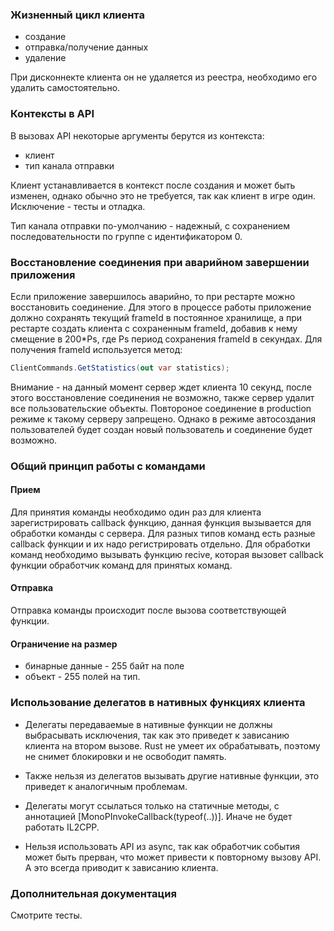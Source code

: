 
### Жизненный цикл клиента

- создание
- отправка/получение данных
- удаление

При дисконнекте клиента он не удаляется из реестра, необходимо его удалить самостоятельно.

### Контексты в API

В вызовах API некоторые аргументы берутся из контекста:

- клиент
- тип канала отправки

Клиент устанавливается в контекст после создания и может быть изменен, однако обычно это не требуется,
так как клиент в игре один. Исключение - тесты и отладка.

Тип канала отправки по-умолчанию - надежный, с сохранением последовательности по группе с идентификатором 0.

### Восстановление соединения при аварийном завершении приложения

Если приложение завершилось аварийно, то при рестарте можно восстановить соединение.
Для этого в процессе работы приложение должно сохранять текущий frameId в постоянное
хранилище, а при рестарте создать клиента с сохраненным frameId, добавив к нему смещение
в 200*Ps, где Ps период сохранения frameId в секундах.
Для получения frameId используется метод:

```c#
ClientCommands.GetStatistics(out var statistics);
```

Внимание - на данный момент сервер ждет клиента 10 секунд,  после этого восстановление
соединения не возможно, также сервер удалит все пользовательские объекты.
Повтороное соединение в production режиме к такому серверу запрещено.
Однако в режиме автосоздания пользователей будет создан новый пользователь и соединение будет возможно.



### Общий принцип работы с командами

#### Прием
Для принятия команды необходимо один раз для клиента зарегистрировать callback функцию, данная функция вызывается
для обработки команды с сервера. Для разных типов команд есть разные callback функции и их надо регистрировать отдельно.
Для обработки команд необходимо вызывать функцию recive, которая вызовет callback функции обработчик команд для принятых команд.

#### Отправка
Отправка команды происходит после вызова соответствующей функции.

#### Ограничение на размер
- бинарные данные - 255 байт на поле
- объект - 255 полей на тип.

### Использование делегатов в нативных функциях клиента

- Делегаты передаваемые в нативные функции не должны выбрасывать исключения,
  так как это приведет к зависанию клиента на втором вызове.
  Rust не умеет их обрабатывать, поэтому не снимет блокировки и не освободит память.

- Также нельзя из делегатов вызывать другие нативные функции,
  это приведет к аналогичным проблемам.

- Делегаты могут ссылаться только на статичные методы, с аннотацией \[MonoPInvokeCallback(typeof(..))\].
  Иначе не будет работать IL2CPP.

- Нельзя использовать API из async, так как обработчик события может быть прерван, что может привести к повторному вызову API.
  А это всегда приводит к зависанию клиента.


### Дополнительная документация
Смотрите тесты.